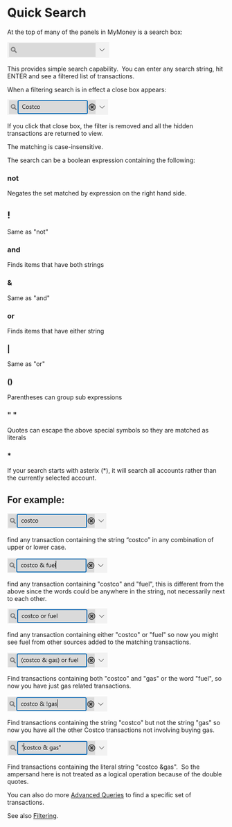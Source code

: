 # Quick Search

At the top of many of the panels in MyMoney is a search box:

![](../Images/Quick%20Search.png)

This provides simple search capability.  You can enter any search string, hit ENTER and see a filtered list of transactions.

When a filtering search is in effect a close box appears:

![](../Images/Quick%20Search1.png)

If you click that close box, the filter is removed and all the hidden transactions are returned to view.

The matching is case-insensitive.

The search can be a boolean expression containing the following:
### not
Negates the set matched by expression on the right hand side.

## !
Same as "not"

### and
Finds items that have both strings

### &
Same as "and"

### or
Finds items that have either string

### |
Same as "or"

### ()
Parentheses can group sub expressions

### " "
Quotes can escape the above special symbols so they are matched as literals

### *
If your search starts with asterix (*), it will search all accounts rather than the currently selected account.


## For example:

![](../Images/Quick%20Search2.png)

find any transaction containing the string “costco” in any combination of upper or lower case.

![](../Images/Quick%20Search3.png)

find any transaction containing "costco" and "fuel", this is different from the above since the words could be anywhere in the string, not necessarily next to each other.

![](../Images/Quick%20Search4.png)

find any transaction containing either "costco" or "fuel" so now you might see fuel from other sources added to the matching transactions.

![](../Images/Quick%20Search5.png)

Find transactions containing both "costco" and "gas" or the word "fuel", so now you have just gas related transactions.

![](../Images/Quick%20Search6.png)

Find transactions containing the string "costco" but not the string "gas" so now you have all the other Costco transactions not involving buying gas.

![](../Images/Quick%20Search7.png)

Find transactions containing the literal string "costco &gas".  So the ampersand here is not treated as a logical operation because of the double quotes.

You can also do more [Advanced Queries](Queries.md) to find a specific set of transactions.


See also [Filtering](Filtering).



